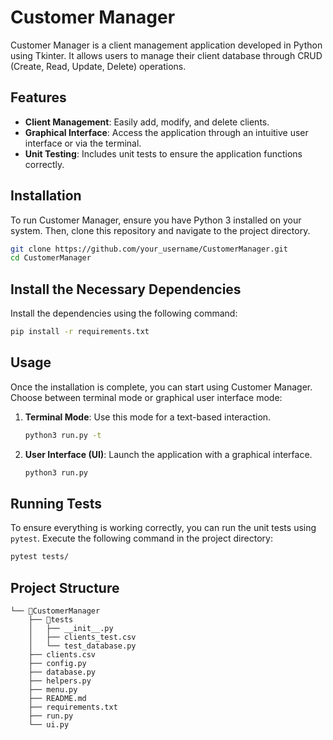 # Customer Manager

Customer Manager is a client management application developed in Python using Tkinter. It allows users to manage their client database through CRUD (Create, Read, Update, Delete) operations.

## Features

- **Client Management**: Easily add, modify, and delete clients.
- **Graphical Interface**: Access the application through an intuitive user interface or via the terminal.
- **Unit Testing**: Includes unit tests to ensure the application functions correctly.

## Installation

To run Customer Manager, ensure you have Python 3 installed on your system. Then, clone this repository and navigate to the project directory.

```bash
git clone https://github.com/your_username/CustomerManager.git
cd CustomerManager
```

## Install the Necessary Dependencies

Install the dependencies using the following command:

```bash
pip install -r requirements.txt
```

## Usage

Once the installation is complete, you can start using Customer Manager. Choose between terminal mode or graphical user interface mode:

1. **Terminal Mode**: Use this mode for a text-based interaction.

   ```bash
   python3 run.py -t
   ```

2. **User Interface (UI)**: Launch the application with a graphical interface.
   ```bash
   python3 run.py
   ```

## Running Tests

To ensure everything is working correctly, you can run the unit tests using `pytest`. Execute the following command in the project directory:

```bash
pytest tests/
```

## Project Structure

```plaintext
└── 📁CustomerManager
    ├── 📁tests
    │   ├── __init__.py
    │   ├── clients_test.csv
    │   └── test_database.py
    ├── clients.csv
    ├── config.py
    ├── database.py
    ├── helpers.py
    ├── menu.py
    ├── README.md
    ├── requirements.txt
    ├── run.py
    └── ui.py

```
